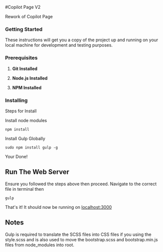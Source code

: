 #Copilot Page V2


Rework of Copilot Page


### Getting Started


These instructions will get you a copy of the project up and running on your local machine for development and testing purposes.



### Prerequisites


1. **Git Installed**

2. **Node.js Installed**

3. **NPM Installed**


### Installing

Steps for Install

Install node modules

```
npm install
```

Install Gulp Globally

```
sudo npm install gulp -g
```

Your Done!


## Run The Web Server


Ensure you followed the steps above then proceed. Navigate to the correct file in terminal then

```
gulp
```

That's it! It should now be running on [localhost:3000](localhost:3000)


## Notes

Gulp is required to translate the SCSS files into CSS files if you using the style.scss and is also used to move the bootstrap.scss and bootstrap.min.js files from node_modules into root.
